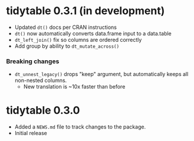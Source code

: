 # tidytable 0.3.1 (in development)

* Updated `dt()` docs per CRAN instructions
* `dt()` now automatically converts data.frame input to a data.table
* `dt_left_join()` fix so columns are ordered correctly
* Add group by ability to `dt_mutate_across()`

### Breaking changes
* `dt_unnest_legacy()` drops "keep" argument, but automatically keeps all non-nested columns.
  + New translation is ~10x faster than before

# tidytable 0.3.0

* Added a `NEWS.md` file to track changes to the package.
* Initial release

